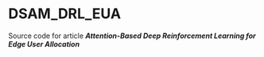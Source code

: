 # DSAM_DRL_EUA

Source code for article **_Attention-Based Deep Reinforcement Learning for Edge User Allocation_**